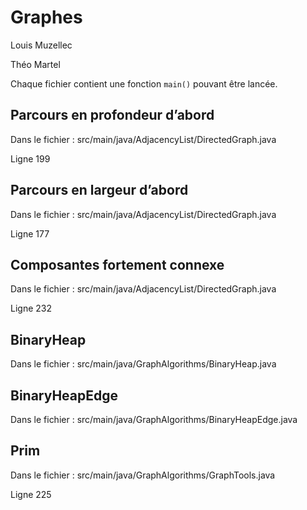 # Graphes 

Louis Muzellec

Théo Martel

Chaque fichier contient une fonction ```main()``` pouvant être lancée.

## Parcours en profondeur d’abord
Dans le fichier : src/main/java/AdjacencyList/DirectedGraph.java

Ligne 199

## Parcours en largeur d’abord
Dans le fichier : src/main/java/AdjacencyList/DirectedGraph.java

Ligne 177

## Composantes fortement connexe
Dans le fichier : src/main/java/AdjacencyList/DirectedGraph.java

Ligne 232

## BinaryHeap
Dans le fichier : src/main/java/GraphAlgorithms/BinaryHeap.java

## BinaryHeapEdge
Dans le fichier : src/main/java/GraphAlgorithms/BinaryHeapEdge.java

## Prim
Dans le fichier : src/main/java/GraphAlgorithms/GraphTools.java

Ligne 225